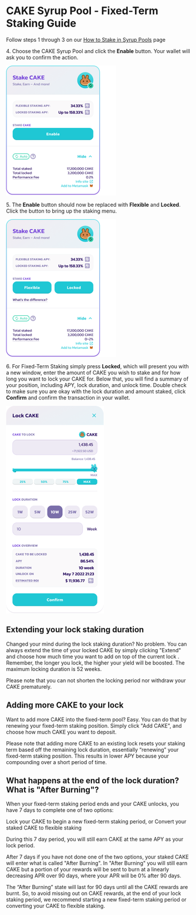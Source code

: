 # CAKE Syrup Pool - Fixed-Term Staking Guide

Follow steps 1 through 3 on our [How to Stake in Syrup Pools](products/syrup-pool/syrup-pool-guide.md) page

4\. Choose the CAKE Syrup Pool and click the **Enable** button. Your wallet will ask you to confirm the action.

![Cake Pool](../../.gitbook/assets/cake-pool-notenable.png)

5\. The **Enable** button should now be replaced with **Flexible** and **Locked**. Click the button to bring up the staking menu.

![New Cake Pool](../../.gitbook/assets/cake-pool-enabled1-small.png)

6\. For Fixed-Term Staking simply press **Locked**, which will present you with a new window, enter the amount of CAKE you wish to stake and for how long you want to lock your CAKE for. Below that, you will find a summary of your position, including APY, lock duration, and unlock time. Double check to make sure you are okay with the lock duration and amount staked, click **Confirm** and confirm the transaction in your wallet.

![Lock Pool Deposit](../../.gitbook/assets/cake-pool-lock.png)

## Extending your lock staking duration
Changed your mind during the lock staking duration? No problem. You can always extend the time of your locked CAKE by simply clicking "Extend" and choose how much time you want to add on top of the current lock . Remember, the longer you lock, the higher your yield will be boosted. The maximum locking duration is 52 weeks.

Please note that you can not shorten the locking period nor withdraw your CAKE prematurely. 

## Adding more CAKE to your lock
Want to add more CAKE into the fixed-term pool? Easy. You can do that by renewing your fixed-term staking position. Simply click "Add CAKE", and choose how much CAKE you want to deposit.

Please note that adding more CAKE to an existing lock resets your staking term based off the remaining lock duration, essentially “renewing” your fixed-term staking position. This results in lower APY because your compounding over a short period of time. 

## What happens at the end of the lock duration? What is "After Burning"?


When your fixed-term staking period ends and your CAKE unlocks, you have 7 days to complete one of two options:

Lock your CAKE to begin a new fixed-term staking period, or
Convert your staked CAKE to flexible staking

During this 7 day period, you will still earn CAKE at the same APY as your lock period.

After 7 days if you have not done one of the two options, your staked CAKE will enter what is called "After Burning". In "After Burning" you will still earn CAKE but a portion of your rewards will be sent to burn at a linearly decreasing APR over 90 days, where your APR will be 0% after 90 days.  

The “After Burning” state will last for 90 days until all the CAKE rewards are burnt. So, to avoid missing out on CAKE rewards, at the end of your lock staking period, we recommend starting a new fixed-term staking period or converting your CAKE to flexible staking.
